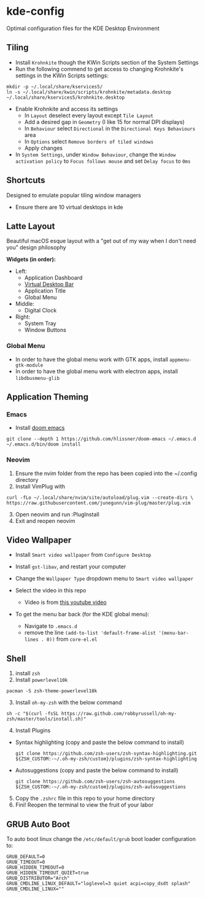 # kde-config
Optimal configuration files for the KDE Desktop Environment

## Tiling
+ Install `Krohnkite` though the KWin Scripts section of the System Settings
+ Run the following commend to get access to changing Krohnkite's settings in the KWin Scripts settings:

```
mkdir -p ~/.local/share/kservices5/
ln -s ~/.local/share/kwin/scripts/krohnkite/metadata.desktop ~/.local/share/kservices5/krohnkite.desktop
```

+ Enable Krohnkite and access its settings
  + In `Layout` deselect every layout except `Tile Layout`
  + Add a desired gap in `Geometry` (I like 15 for normal DPI displays)
  + In `Behaviour` select `Directional` in the `Directional Keys Behaviours` area
  + In `Options` select `Remove borders of tiled windows`
  + Apply changes
+ In `System Settings`, under `Window Behaviour`, change the `Window activation policy` to `Focus follows mouse` and set `Delay focus` to `0ms`

## Shortcuts
Designed to emulate popular tiling window managers
+ Ensure there are 10 virtual desktops in kde

## Latte Layout
Beautiful macOS esque layout with a "get out of my way when I don't need you" design philosophy

**Widgets (in order):**
+ Left:
  + Application Dashboard
  + [Virtual Desktop Bar](https://github.com/wsdfhjxc/virtual-desktop-bar)
  + Application Title
  + Global Menu
+ Middle:
  + Digital Clock
+ Right: 
  + System Tray
  + Window Buttons
  
### Global Menu
+ In order to have the global menu work with GTK apps, install `appmenu-gtk-module`
+ In order to have the global menu work with electron apps, install `libdbusmenu-glib`

## Application Theming

### Emacs
+ Install [doom emacs](https://github.com/hlissner/doom-emacs)

```
git clone --depth 1 https://github.com/hlissner/doom-emacs ~/.emacs.d
~/.emacs.d/bin/doom install
```

### Neovim

1. Ensure the nvim folder from the repo has been copied into the ~/.config directory
2. Install VimPlug with

```
curl -fLo ~/.local/share/nvim/site/autoload/plug.vim --create-dirs \
https://raw.githubusercontent.com/junegunn/vim-plug/master/plug.vim
```

3. Open neovim and run :PlugInstall
4. Exit and reopen neovim


## Video Wallpaper
+ Install `Smart video wallpaper` from `Configure Desktop`
+ Install `gst-libav`, and restart your computer
+ Change the `Wallpaper Type` dropdown menu to `Smart video wallpaper`
+ Select the video in this repo
    + Video is from [this youtube video](https://www.youtube.com/watch?v=NAEVf9M-pLE)

+ To get the menu bar back (for the KDE global menu):
  + Navigate to `.emacs.d`
  + remove the line `(add-to-list 'default-frame-alist '(menu-bar-lines . 0))` from `core-el.el`

## Shell
1. install `zsh`
2. Install `powerlevel10k`
```
pacman -S zsh-theme-powerlevel10k
```
3. Install `oh-my-zsh` with the below command
```
sh -c "$(curl -fsSL https://raw.github.com/robbyrussell/oh-my-zsh/master/tools/install.sh)"
```
4. Install Plugins
  + Syntax highlighting (copy and paste the below command to install)
    ```
    git clone https://github.com/zsh-users/zsh-syntax-highlighting.git ${ZSH_CUSTOM:-~/.oh-my-zsh/custom}/plugins/zsh-syntax-highlighting
    ```
  + Autosuggestions (copy and paste the below command to install)
    ```
    git clone https://github.com/zsh-users/zsh-autosuggestions ${ZSH_CUSTOM:-~/.oh-my-zsh/custom}/plugins/zsh-autosuggestions
    ```
5. Copy the `.zshrc` file in this repo to your home directory
6. Fini! Reopen the terminal to view the fruit of your labor

## GRUB Auto Boot
To auto boot linux change the `/etc/default/grub` boot loader configuration to:
```
GRUB_DEFAULT=0
GRUB_TIMEOUT=0
GRUB_HIDDEN_TIMEOUT=0
GRUB_HIDDEN_TIMEOUT_QUIET=true
GRUB_DISTRIBUTOR="Arch"
GRUB_CMDLINE_LINUX_DEFAULT="loglevel=3 quiet acpi=copy_dsdt splash"
GRUB_CMDLINE_LINUX=""
```
